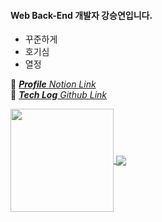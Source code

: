 #### Web Back-End 개발자 강승연입니다.
* 꾸준하게
* 호기심
* 열정

🤔 *[**Profile** Notion Link](https://tmddusgood.notion.site/Seungyeon-Kang-Yeon-423518b21d6542a783a466ed28712ef1)* </br>
🤔 *[**Tech Log** Github Link](https://github.com/tmddusgood/Documents)*

<a href="https://github.com/anuraghazra/github-readme-stats">
  <img align="center" src="https://github-readme-stats.vercel.app/api?username=tmddusgood&show_icons=true&hide=issues&count_private=true&theme=vue" height="165"/>
</a>
<a href="https://github.com/anuraghazra/convoychat">
  <img align="center" src="https://github-readme-stats.vercel.app/api/top-langs/?username=tmddusgood&layout=compact&hide=SCSS" />
</a>

<!--
- 🤔 [Tech Blog](https://tmddusgood.notion.site/Steady-Yeon-4fb90e8c34a04fa18cf45a1415e15117)
- 👍 [CV](https://tmddusgood.notion.site/Yeon-423518b21d6542a783a466ed28712ef1)

[![Hits](https://hits.seeyoufarm.com/api/count/incr/badge.svg?url=https%3A%2F%2Fgithub.com%2Ftmddusgood)](https://hits.seeyoufarm.com)
**tmddusgood/tmddusgood** is a ✨ _special_ ✨ repository because its `README.md` (this file) appears on your GitHub profile.

Here are some ideas to get you started:

- 🔭 I’m currently working on ...
- 🌱 I’m currently learning ...
- 👯 I’m looking to collaborate on ...
- 🤔 I’m looking for help with ...
- 💬 Ask me about ...
- 📫 How to reach me: ...
- 😄 Pronouns: ...
- ⚡ Fun fact: ...

[![Top Langs](https://github-readme-stats.vercel.app/api/top-langs/?username=tmddusgood&layout=compact)](https://github.com/tmddusgood)
-->



